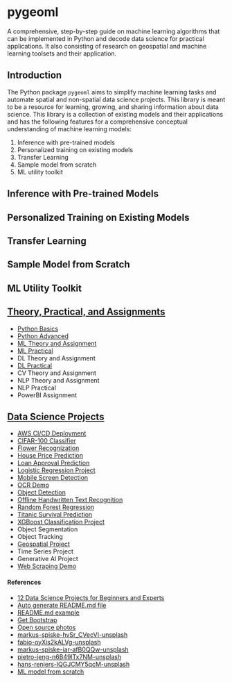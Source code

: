 # pygeoml

A comprehensive, step-by-step guide on machine learning algorithms that can be implemented in Python and decode data science for practical applications. It also consisting of research on geospatial and machine learning toolsets and their application.

## Introduction

The Python package `pygeoml` aims to simplify machine learning tasks and automate spatial and non-spatial data science projects. This library is meant to be a resource for learning, growing, and sharing information about data science. This library is a collection of existing models and their applications and has the following features for a comprehensive conceptual understanding of machine learning models: 

1) Inference with pre-trained models
2) Personalized training on existing models
3) Transfer Learning
4) Sample model from scratch
5) ML utility toolkit


## Inference with Pre-trained Models

## Personalized Training on Existing Models

## Transfer Learning

## Sample Model from Scratch

## ML Utility Toolkit

## [Theory, Practical, and Assignments](https://github.com/dghorai/fsds-bootcamp-2.0)
- [Python Basics](https://github.com/dghorai/pygeoml/tree/main/projects/FSDS-BootCamp-2.0/python_basics)
- [Python Advanced](https://github.com/dghorai/pygeoml/tree/main/projects/FSDS-BootCamp-2.0/python_advanced)
- [ML Theory and Assignment](https://github.com/dghorai/pygeoml/tree/main/projects/FSDS-BootCamp-2.0/ml_assignment)
- [ML Practical](https://github.com/dghorai/pygeoml/tree/main/projects/FSDS-BootCamp-2.0/ml_practical)
- DL Theory and Assignment
- [DL Practical](https://github.com/dghorai/pygeoml/tree/main/projects/FSDS-BootCamp-2.0/dl_practical)
- CV Theory and Assignment
- NLP Theory and Assignment
- NLP Practical
- PowerBI Assignment


## [Data Science Projects](https://github.com/dghorai/data-science-projects)
- [AWS CI/CD Deployment](https://github.com/dghorai/pygeoml/tree/main/projects/AWS-CICD-Deployment)
- [CIFAR-100 Classifier](https://github.com/dghorai/pygeoml/tree/main/projects/DL-CIFAR100-Classifier)
- [Flower Recognization](https://github.com/dghorai/pygeoml/tree/main/projects/DL-Flower-Recognization)
- [House Price Prediction](https://github.com/dghorai/pygeoml/tree/main/projects/House-Price-Prediction)
- [Loan Approval Prediction](https://github.com/dghorai/pygeoml/tree/main/projects/Loan-Approval-Prediction)
- [Logistic Regression Project](https://github.com/dghorai/pygeoml/tree/main/projects/Logistic-Regression)
- [Mobile Screen Detection](https://github.com/dghorai/pygeoml/tree/main/projects/Mobile-Screen-Detection)
- [OCR Demo](https://github.com/dghorai/pygeoml/tree/main/projects/OCR)
- [Object Detection](https://github.com/dghorai/pygeoml/tree/main/projects/Object-Detection)
- [Offline Handwritten Text Recognition](https://github.com/dghorai/pygeoml/tree/main/projects/Offline-Handwrrittentext-Recognition)
- [Random Forest Regression](https://github.com/dghorai/pygeoml/tree/main/projects/Random-Forest-Regression)
- [Titanic Survival Prediction](https://github.com/dghorai/pygeoml/tree/main/projects/Titanic-Survival-Prediction)
- [XGBoost Classification Project](https://github.com/dghorai/pygeoml/tree/main/projects/XGBoost-Classification)
- Object Segmentation
- Object Tracking
- [Geospatial Project](https://github.com/dghorai/geoutils-rsg/tree/main)
- Time Series Project
- Generative AI Project
- [Web Scraping Demo](https://github.com/dghorai/pygeoml/tree/main/projects/Web-Scraping)


#### References
- [12 Data Science Projects for Beginners and Experts](https://builtin.com/data-science/data-science-projects)
- [Auto generate README.md file](https://rahuldkjain.github.io/gh-profile-readme-generator/)
- [README.md example](https://github.com/giswqs/giswqs/blob/master/README.md)
- [Get Bootstrap](https://getbootstrap.com/docs/5.3/examples/)
- [Open source photos](https://unsplash.com/s/photos/data-science?license=free)
- [markus-spiske-hvSr_CVecVI-unsplash](https://unsplash.com/photos/computer-coding-screengrab-hvSr_CVecVI)
- [fabio-oyXis2kALVg-unsplash](https://unsplash.com/photos/geometric-shape-digital-wallpaper-oyXis2kALVg)
- [markus-spiske-iar-afB0QQw-unsplash](https://unsplash.com/photos/matrix-movie-still-iar-afB0QQw)
- [pietro-jeng-n6B49lTx7NM-unsplash](https://unsplash.com/photos/green-and-red-light-wallpaper-n6B49lTx7NM)
- [hans-reniers-lQGJCMY5qcM-unsplash](https://unsplash.com/photos/three-clear-beakers-placed-on-tabletop-lQGJCMY5qcM)
- [ML model from scratch](https://www.linkedin.com/pulse/building-machine-learning-model-from-scratch-luis-soares-m-sc-/)
